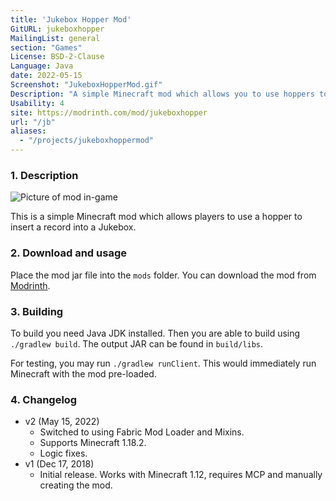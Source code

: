 ```yaml
---
title: 'Jukebox Hopper Mod'
GitURL: jukeboxhopper
MailingList: general
section: "Games"
License: BSD-2-Clause
Language: Java
date: 2022-05-15
Screenshot: "JukeboxHopperMod.gif"
Description: "A simple Minecraft mod which allows you to use hoppers to insert records into jukeboxes."
Usability: 4
site: https://modrinth.com/mod/jukeboxhopper
url: "/jb"
aliases:
  - "/projects/jukeboxhoppermod"
---
```


### 1. Description
![Picture of mod in-game](/projects/screenshots/JukeboxHopperMod.gif)

This is a simple Minecraft mod which allows players to use
a hopper to insert a record into a Jukebox.  

### 2. Download and usage

Place the mod jar file into the `mods` folder.
You can download the mod from [Modrinth](https://modrinth.com/mod/jukeboxhopper).


### 3. Building

To build you need Java JDK installed. Then you are able to build using
`./gradlew build`. The output JAR can be found in `build/libs`.

For testing, you may run `./gradlew runClient`. This would immediately
run Minecraft with the mod pre-loaded.

### 4. Changelog

- v2 (May 15, 2022)
  - Switched to using Fabric Mod Loader and Mixins.
  - Supports Minecraft 1.18.2.
  - Logic fixes.
- v1 (Dec 17, 2018)
  - Initial release. Works with Minecraft 1.12, requires MCP and
    manually creating the mod.
